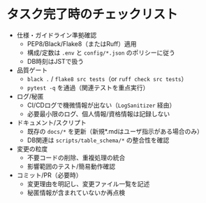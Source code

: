 # タスク完了時のチェックリスト

- 仕様・ガイドライン準拠確認
  - PEP8/Black/Flake8（またはRuff）適用
  - 構成/定数は `.env` と `config/*.json` のポリシーに従う
  - DB時刻はJSTで扱う
- 品質ゲート
  - `black .` / `flake8 src tests`（or `ruff check src tests`）
  - `pytest -q` を通過（関連テストを重点実行）
- ログ/秘匿
  - CI/CDログで機微情報が出ない（`LogSanitizer` 経由）
  - 必要最小限のログ、個人情報/資格情報は記録しない
- ドキュメント/スクリプト
  - 既存の `docs/*` を更新（新規*.mdはユーザ指示がある場合のみ）
  - DB関連は `scripts/table_schema/*` の整合性を確認
- 変更の粒度
  - 不要コードの削除、重複処理の統合
  - 影響範囲のテスト/簡易動作確認
- コミット/PR（必要時）
  - 変更理由を明記し、変更ファイル一覧を記述
  - 秘匿情報が含まれていないか再点検
